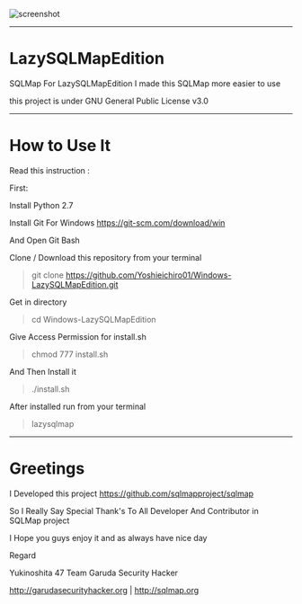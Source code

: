 ![screenshot](https://scontent.fpku3-1.fna.fbcdn.net/v/t1.0-9/21557750_2042741135953712_5078261438831460254_n.jpg?oh=2f97d6a6bd568345cca1076e5eead7c4&oe=5A5ED863)

______________________________________
# LazySQLMapEdition

SQLMap For LazySQLMapEdition I made this SQLMap more easier to use

this project is under GNU General Public License v3.0
______________________________________
# How to Use It

Read this instruction :

First:

Install Python 2.7


Install Git For Windows https://git-scm.com/download/win

And Open Git Bash

Clone / Download this repository from your terminal

> git clone https://github.com/Yoshieichiro01/Windows-LazySQLMapEdition.git

Get in directory 

> cd Windows-LazySQLMapEdition

Give Access Permission for install.sh

> chmod 777 install.sh

And Then Install it

> ./install.sh

After installed run from your terminal

> lazysqlmap


______________________________________
# Greetings

I Developed this project https://github.com/sqlmapproject/sqlmap

So I Really Say Special Thank's To All Developer And Contributor in SQLMap project

I Hope you guys enjoy it and as always have nice day

Regard

Yukinoshita 47 Team Garuda Security Hacker 

http://garudasecurityhacker.org | http://sqlmap.org 

